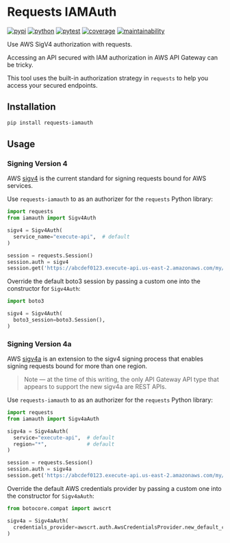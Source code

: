 # Requests IAMAuth

[![pypi](https://img.shields.io/pypi/v/requests-iamauth?color=yellow&logo=python&logoColor=eee&style=flat-square)](https://pypi.org/project/requests-iamauth/)
[![python](https://img.shields.io/pypi/pyversions/requests-iamauth?logo=python&logoColor=eee&style=flat-square)](https://pypi.org/project/requests-iamauth/)
[![pytest](https://img.shields.io/github/actions/workflow/status/amancevice/requests-iamauth/pytest.yml?logo=github&style=flat-square)](https://github.com/amancevice/requests-iamauth/actions/workflows/pytest.yml)
[![coverage](https://img.shields.io/codeclimate/coverage/amancevice/requests-iamauth?logo=code-climate&style=flat-square)](https://codeclimate.com/github/amancevice/requests-iamauth/test_coverage)
[![maintainability](https://img.shields.io/codeclimate/maintainability/amancevice/requests-iamauth?logo=code-climate&style=flat-square)](https://codeclimate.com/github/amancevice/requests-iamauth/maintainability)

Use AWS SigV4 authorization with requests.

Accessing an API secured with IAM authorization in AWS API Gateway can be tricky.

This tool uses the built-in authorization strategy in `requests` to help you access your secured endpoints.

## Installation

```bash
pip install requests-iamauth
```

## Usage

### Signing Version 4

AWS [sigv4](https://docs.aws.amazon.com/general/latest/gr/signature-version-4.html) is the current standard for signing requests bound for AWS services.

Use `requests-iamauth` to as an authorizer for the `requests` Python library:

```python
import requests
from iamauth import Sigv4Auth

sigv4 = Sigv4Auth(
  service_name="execute-api",  # default
)

session = requests.Session()
session.auth = sigv4
session.get('https://abcdef0123.execute-api.us-east-2.amazonaws.com/my/api')
```

Override the default boto3 session by passing a custom one into the constructor for `Sigv4Auth`:

```python
import boto3

sigv4 = Sigv4Auth(
  boto3_session=boto3.Session(),
)
```

### Signing Version 4a

AWS [sigv4a](https://docs.aws.amazon.com/general/latest/gr/signature-version-4.html) is an extension to the sigv4 signing process that enables signing requests bound for more than one region.

> Note — at the time of this writing, the only API Gateway API type that appears to support the new sigv4a are REST APIs.

Use `requests-iamauth` to as an authorizer for the `requests` Python library:

```python
import requests
from iamauth import Sigv4aAuth

sigv4a = Sigv4aAuth(
  service="execute-api",  # default
  region="*",             # default
)

session = requests.Session()
session.auth = sigv4a
session.get('https://abcdef0123.execute-api.us-east-2.amazonaws.com/my/api')
```

Override the default AWS credentials provider by passing a custom one into the constructor for `Sigv4aAuth`:

```python
from botocore.compat import awscrt

sigv4a = Sigv4aAuth(
  credentials_provider=awscrt.auth.AwsCredentialsProvider.new_default_chain(),
)
```
